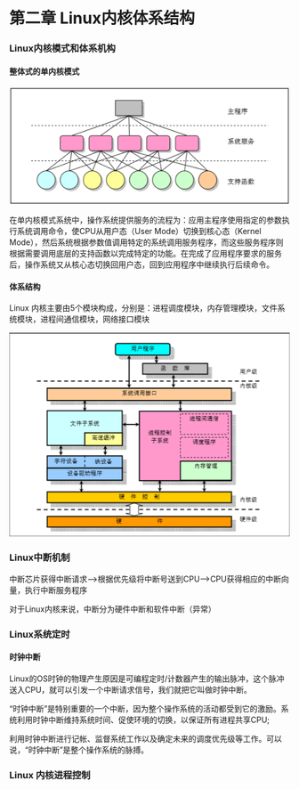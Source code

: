 # 第二章  Linux内核体系结构

### Linux内核模式和体系机构

#### 整体式的单内核模式

![单内核模式的简单结构模型](./单内核模式.png)

在单内核模式系统中，操作系统提供服务的流程为：应用主程序使用指定的参数执行系统调用命令，使CPU从用户态（User Mode）切换到核心态（Kernel Mode），然后系统根据参数值调用特定的系统调用服务程序，而这些服务程序则根据需要调用底层的支持函数以完成特定的功能。在完成了应用程序要求的服务后，操作系统又从核心态切换回用户态，回到应用程序中继续执行后续命令。

#### 体系结构

Linux 内核主要由5个模块构成，分别是：进程调度模块，内存管理模块，文件系统模块，进程间通信模块，网络接口模块

![内核结构框图](./内核机构框图.png)



### Linux中断机制

中断芯片获得中断请求-->根据优先级将中断号送到CPU-->CPU获得相应的中断向量，执行中断服务程序

对于Linux内核来说，中断分为硬件中断和软件中断（异常）

### Linux系统定时

#### 时钟中断

Linux的OS时钟的物理产生原因是可编程定时/计数器产生的输出脉冲，这个脉冲送入CPU，就可以引发一个中断请求信号，我们就把它叫做时钟中断。

“时钟中断”是特别重要的一个中断，因为整个操作系统的活动都受到它的激励。系统利用时钟中断维持系统时间、促使环境的切换，以保证所有进程共享CPU;

利用时钟中断进行记帐、监督系统工作以及确定未来的调度优先级等工作。可以说，“时钟中断”是整个操作系统的脉搏。

### Linux 内核进程控制





